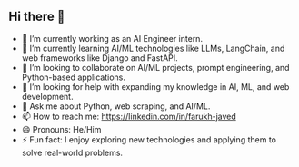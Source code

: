 ## Hi there 👋

- 🔭 I’m currently working as an AI Engineer intern.
- 🌱 I’m currently learning AI/ML technologies like LLMs, LangChain, and web frameworks like Django and FastAPI.
- 👯 I’m looking to collaborate on AI/ML projects, prompt engineering, and Python-based applications.
- 🤔 I’m looking for help with expanding my knowledge in AI, ML, and web development.
- 💬 Ask me about Python, web scraping, and AI/ML.
- 📫 How to reach me: https://linkedin.com/in/farukh-javed
- 😄 Pronouns: He/Him
- ⚡ Fun fact: I enjoy exploring new technologies and applying them to solve real-world problems.
